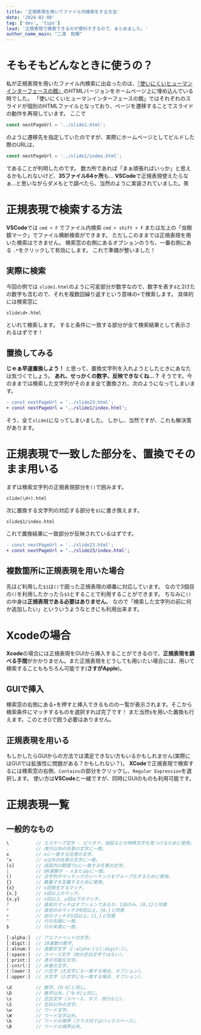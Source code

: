 ```yaml
---
title: '正規表現を用いてファイル内検索をする方法'
date: '2024-02-08'
tag: ['dev', 'tips']
lead: '正規表現で検索できるのが便利すぎるので、まとめました。'
author_name_main: "二渡　和輝"
---
```


# そもそもどんなときに使うの？
私が正規表現を用いたファイル内検索に出会ったのは、[『使いにくいヒューマンインターフェースの館』](https://www.takahashi.qse.tohoku.ac.jp/#:~:text=%E5%8F%97%E5%AE%B9%E3%81%AB%E9%96%A2%E3%81%99%E3%82%8B%E7%A0%94%E7%A9%B6-,%E3%81%AF%E3%81%98%E3%82%81%E3%82%8B,-%E3%81%8A%E5%95%8F%E3%81%84%E5%90%88%E3%82%8F%E3%81%9B)のHTMLバージョンをホームページ上に埋め込んでいる時でした。
「使いにくいヒューマンインターフェースの館」ではそれぞれのスライドが個別のHTMLファイルとなっており、ページを遷移することでスライドの動作を再現しています。
ここで
```javascript
const nextPageUrl = '../slide1.html';
```
のように遷移先を指定していたのですが、実際にホームページとしてビルドした際のURLは、
```javascript
const nextPageUrl = '../slide1/index.html';
```
であることが判明したのです。
数カ所であれば「まぁ頑張ればいっか」と思えるかもしれないけど、**35ファイル64ヶ所**も…
**VSCode**で正規表現使えたらなぁ…と思いながらダメもとで調べたら、当然のように実装されていました。笑

# 正規表現で検索する方法
**VSCode**では `cmd + F` でファイル内検索
`cmd + shift + F` または左上の「虫眼鏡マーク」でファイル横断検索ができます。 
ただしこのままでは正規表現を用いた検索はできません。
検索窓の右側にあるオプションのうち、一番右側にある `.*`をクリックして有効にします。
これで準備が整いました！

## 実際に検索
今回の例では `slide1.html`のように可変部分が数字なので、数字を表す`d`と2けたの数字も含むので、それを複数回繰り返すという意味の`+`で検索します。
具体的には検索窓に
```
slide\d+.html
```
といれて検索します。
すると条件に一致する部分が全て検索結果として表示されるはずです！

## 置換してみる
**じゃぁ早速置換しよう！** と思って、置換文字列を入れようとしたときにあなたは気づくでしょう。
**あれ、せっかくの数字、反映できなくね…？**
そうです。今のままでは検索した文字列がそのまま全て置換され、次のようになってしまいます。
```diff lang="javascript"
- const nextPageUrl = '../slide23.html';
+ const nextPageUrl = '../slide1/index.html';
```
そう、全て`slide1`になってしまいました。
しかし、当然ですが、これも解決策があります。

# 正規表現で一致した部分を、置換でそのまま用いる
まずは検索文字列の正規表現部分を`()`で囲みます。
```
slide(\d+).html
```
次に置換する文字列の対応する部分を`$1`に書き換えます。
```
slide$1/index.html
```
これで置換結果に一致部分が反映されているはずです。
```diff lang="javascript"
- const nextPageUrl = '../slide23.html';
+ const nextPageUrl = '../slide23/index.html';
```

## 複数箇所に正規表現を用いた場合
先ほど利用した`$1`は`()`で囲った正規表現の順番に対応しています。
なので3個目の`()`を利用したかったら`$3`とすることで利用することができます。
ちなみに`()`の中身は**正規表現である必要はありません**。
なので「検索した文字列の前に何か追加したい」といういうようなときにも利用出来ます。

# Xcodeの場合
**Xcode**の場合には正規表現をGUIから挿入することができるので、**正規表現を調べる手間**がかかりません。また正規表現をどうしても用いたい場合には、用いて検索することももちろん可能です(**さすがApple**)。

## GUIで挿入
検索窓の右側にある`+`を押すと挿入できるものの一覧が表示されます。そこから検索条件にマッチするものを選択すれば完了です！
また当然`$`を用いた置換も行えます。このとき()で囲う必要はありません。
## 正規表現を用いる
もしかしたらGUIからの方法では満足できない方もいるかもしれません(実際にはGUIでは拡張性に問題がある？かもしれない？)。
**XCode**で正規表現で検索するには検索窓の右側、`Contains`の部分をクリックし、`Regular Expression`を選択します。
使い方は**VSCode**と一緒ですが、同時にGUIのものも利用可能です。

# 正規表現一覧
## 一般的なもの
```js
\          // エスケープ文字 - ピリオド、括弧などの特殊文字を見つけるために使用。
.          // 改行以外の任意の文字に一致。
x          // xに一致する任意の文字。
^x         // x以外の任意の文字に一致。
[x]        // 括弧内の範囲でxに一致する任意の文字。
|          // OR演算子 - xまたはyに一致。
()         // 文字列やマッチングのシーケンスをグループ化するために使用。
{}         // 数量子を定義するために使用。
{x}        // x回発生するマッチ。
{x,}       // x回以上のマッチ。
{x,y}      // x回以上、y回以下のマッチ。
?          // 直前のマッチはオプションであるか、1回のみ。{0,1}と同意
*          // 直前ののマッチが0回以上。{0,}と同意
+          // 前のマッチが1回以上。{1,}と同意
^          // 行の先頭に一致。
$          // 行の末尾に一致。

[:alpha:]  // アルファベットの文字。
[:digit:]  // 10進数の数字。
[:alnum:]  // 英数字文字（[:alpha:]と[:digit:]）。
[:space:]  // スペース文字（他の空白文字ではない）。
[:print:]  // 表示可能な文字。
[:cntrl:]  // 非表示文字。
[:lower:]  // 小文字（大文字にも一致する場合、オプション）。
[:upper:]  // 大文字（小文字にも一致する場合、オプション）。

\d         // 数字。[0-9]と同じ。
\D         // 数字以外。[^0-9]と同じ。
\s         // 空白文字（スペース、タブ、改行など）。
\S         // 空白以外の文字。
\w         // ワード文字。
\W         // ワード文字以外。
\b         // ワードの境界（クラス内ではバックスペース）。
\B         // ワードの境界以外。

```











